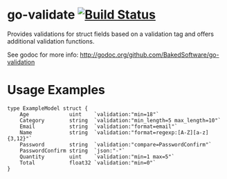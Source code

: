 # go-validate [![Build Status](https://travis-ci.org/BakedSoftware/go-validation.svg?branch=master)](https://travis-ci.org/BakedSoftware/go-validation)

Provides validations for struct fields based on a validation tag and offers additional validation functions.

See godoc for more info: http://godoc.org/github.com/BakedSoftware/go-validation

# Usage Examples

```
type ExampleModel struct {
    Age             uint    `validation:"min=18"`
    Category        string  `validation:"min_length=5 max_length=10"`
    Email           string  `validation:"format=email"`
    Name            string  `validation:"format=regexp:[A-Z][a-z]{3,12}"`
    Password        string  `validation:"compare=PasswordConfirm"`
    PasswordConfirm string  `json:"-"`
    Quantity        uint    `validation:"min=1 max=5"`
    Total           float32 `validation:"min=0"`
}
```

